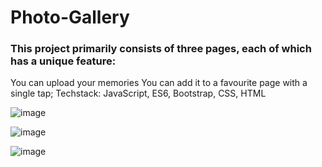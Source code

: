 # Photo-Gallery

### This project primarily consists of three pages, each of which has a unique feature: 
 You can upload your memories
 You can add it to a favourite page with a single tap; 
 Techstack: JavaScript, ES6, Bootstrap, CSS, HTML

![image](https://user-images.githubusercontent.com/90145442/215268926-88fd959d-f434-42d2-b15a-71a660a33cbf.png)


![image](https://user-images.githubusercontent.com/90145442/215269177-3dd68dbc-da1d-4391-b63f-203e0f6ab4e6.png)


![image](https://user-images.githubusercontent.com/90145442/215269206-f2c48b1d-ebfb-4219-9f35-125be8d327f8.png)
